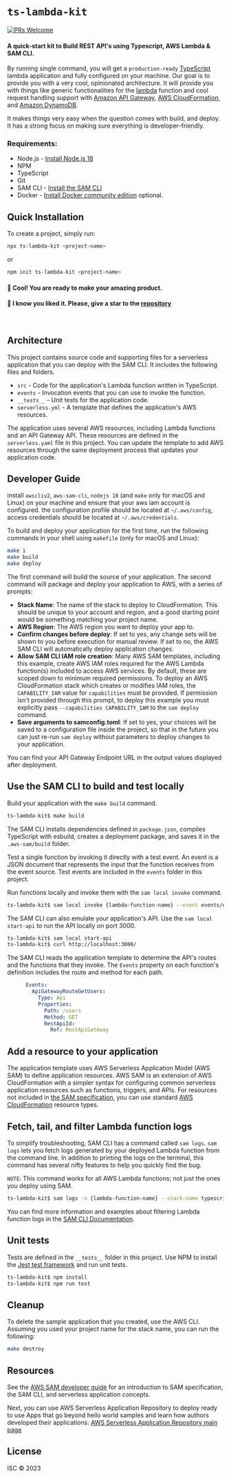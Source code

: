 # `ts-lambda-kit`

[![PRs Welcome](https://img.shields.io/badge/PRs-welcome-brightgreen.svg?style=flat-square)](https://makeapullrequest.com)

#### A quick-start kit to Build REST API's using Typescript, AWS Lambda & SAM CLI.


By running single command, you will get a `production-ready` [TypeScript](https://typescriptlang.org) lambda application and fully configured on your machine. Our goal is to provide you with a very cool, opinionated architecture. It will provide you with things like generic functionalities for the [lambda](https://docs.aws.amazon.com/lambda/) function and cool request handling support with [Amazon API Gateway](https://aws.amazon.com/api-gateway/), [AWS CloudFormation](https://aws.amazon.com/cloudformation/), and [Amazon DynamoDB](https://aws.amazon.com/dynamodb/).

It makes things very easy when the question comes with build, and deploy. It has a strong focus on making sure everything is developer-friendly.


### Requirements:

* Node.js - [Install Node.js 18](https://nodejs.org/en/)
* NPM
* TypeScript
* Git
* SAM CLI - [Install the SAM CLI](https://docs.aws.amazon.com/serverless-application-model/latest/developerguide/serverless-sam-cli-install.html)
* Docker - [Install Docker community edition](https://hub.docker.com/search/?type=edition&offering=community) optional.


## Quick Installation

To create a project, simply run:

```bash
npx ts-lambda-kit <project-name>
```

or

```bash
npm init ts-lambda-kit <project-name>
```

#### 🥇 Cool! You are ready to make your amazing product.
#### 🎯 I know you liked it. Please, give a star to the [repository](https://github.com/DevSazal/ts-lambda-kit.git)
<br />

## Architecture
This project contains source code and supporting files for a serverless application that you can deploy with the SAM CLI. It includes the following files and folders.

- `src` - Code for the application's Lambda function written in TypeScript.
- `events` - Invocation events that you can use to invoke the function.
- `__tests__` - Unit tests for the application code.
- `serverless.yml` - A template that defines the application's AWS resources.

The application uses several AWS resources, including Lambda functions and an API Gateway API. These resources are defined in the `serverless.yaml` file in this project. You can update the template to add AWS resources through the same deployment process that updates your application code.

## Developer Guide

install `awscliv2`, `aws-sam-cli`, `nodejs 18` (and `make` only for macOS and Linux) on your machine and ensure that your aws iam account is configured. the configuration profile should be located at `~/.aws/config`, access credentials should be located at `~/.aws/credentials`.

To build and deploy your application for the first time, run the following commands in your shell using `makefile` (only for macOS and Linux):

```bash
make i
make build
make deploy
```

The first command will build the source of your application. The second command will package and deploy your application to AWS, with a series of prompts:

* **Stack Name**: The name of the stack to deploy to CloudFormation. This should be unique to your account and region, and a good starting point would be something matching your project name.
* **AWS Region**: The AWS region you want to deploy your app to.
* **Confirm changes before deploy**: If set to yes, any change sets will be shown to you before execution for manual review. If set to no, the AWS SAM CLI will automatically deploy application changes.
* **Allow SAM CLI IAM role creation**: Many AWS SAM templates, including this example, create AWS IAM roles required for the AWS Lambda function(s) included to access AWS services. By default, these are scoped down to minimum required permissions. To deploy an AWS CloudFormation stack which creates or modifies IAM roles, the `CAPABILITY_IAM` value for `capabilities` must be provided. If permission isn't provided through this prompt, to deploy this example you must explicitly pass `--capabilities CAPABILITY_IAM` to the `sam deploy` command.
* **Save arguments to samconfig.toml**: If set to yes, your choices will be saved to a configuration file inside the project, so that in the future you can just re-run `sam deploy` without parameters to deploy changes to your application.

You can find your API Gateway Endpoint URL in the output values displayed after deployment.

## Use the SAM CLI to build and test locally

Build your application with the `make build` command.

```bash
ts-lambda-kit$ make build
```

The SAM CLI installs dependencies defined in `package.json`, compiles TypeScript with esbuild, creates a deployment package, and saves it in the `.aws-sam/build` folder.

Test a single function by invoking it directly with a test event. An event is a JSON document that represents the input that the function receives from the event source. Test events are included in the `events` folder in this project.

Run functions locally and invoke them with the `sam local invoke` command.

```bash
ts-lambda-kit$ sam local invoke {lambda-function-name} --event events/event.json
```

The SAM CLI can also emulate your application's API. Use the `sam local start-api` to run the API locally on port 3000.

```bash
ts-lambda-kit$ sam local start-api
ts-lambda-kit$ curl http://localhost:3000/
```

The SAM CLI reads the application template to determine the API's routes and the functions that they invoke. The `Events` property on each function's definition includes the route and method for each path.

```yaml
      Events:
        ApiGatewayRouteGetUsers:
          Type: Api
          Properties:
            Path: /users
            Method: GET
            RestApiId:
              Ref: RestApiGateway
```

## Add a resource to your application
The application template uses AWS Serverless Application Model (AWS SAM) to define application resources. AWS SAM is an extension of AWS CloudFormation with a simpler syntax for configuring common serverless application resources such as functions, triggers, and APIs. For resources not included in [the SAM specification](https://github.com/awslabs/serverless-application-model/blob/master/versions/2016-10-31.md), you can use standard [AWS CloudFormation](https://docs.aws.amazon.com/AWSCloudFormation/latest/UserGuide/aws-template-resource-type-ref.html) resource types.

## Fetch, tail, and filter Lambda function logs

To simplify troubleshooting, SAM CLI has a command called `sam logs`. `sam logs` lets you fetch logs generated by your deployed Lambda function from the command line. In addition to printing the logs on the terminal, this command has several nifty features to help you quickly find the bug.

`NOTE`: This command works for all AWS Lambda functions; not just the ones you deploy using SAM.

```bash
ts-lambda-kit$ sam logs -n {lambda-function-name} --stack-name typescript-aws-lambda-serverless-restapi-kit --tail
```

You can find more information and examples about filtering Lambda function logs in the [SAM CLI Documentation](https://docs.aws.amazon.com/serverless-application-model/latest/developerguide/serverless-sam-cli-logging.html).

## Unit tests

Tests are defined in the `__tests__` folder in this project. Use NPM to install the [Jest test framework](https://jestjs.io/) and run unit tests.

```bash
ts-lambda-kit$ npm install
ts-lambda-kit$ npm run test
```

## Cleanup

To delete the sample application that you created, use the AWS CLI. Assuming you used your project name for the stack name, you can run the following:

```bash
make destroy
```

## Resources

See the [AWS SAM developer guide](https://docs.aws.amazon.com/serverless-application-model/latest/developerguide/what-is-sam.html) for an introduction to SAM specification, the SAM CLI, and serverless application concepts.

Next, you can use AWS Serverless Application Repository to deploy ready to use Apps that go beyond hello world samples and learn how authors developed their applications: [AWS Serverless Application Repository main page](https://aws.amazon.com/serverless/serverlessrepo/)

## License

ISC © 2023
